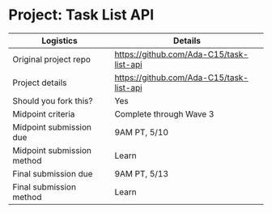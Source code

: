 # Project: Task List API

| Logistics                  | Details                                  |
| -------------------------- | ---------------------------------------- |
| Original project repo      | https://github.com/Ada-C15/task-list-api |
| Project details            | https://github.com/Ada-C15/task-list-api |
| Should you fork this?      | Yes                                      |
| Midpoint criteria          | Complete through Wave 3                  |
| Midpoint submission due    | 9AM PT, 5/10                             |
| Midpoint submission method | Learn                                    |
| Final submission due       | 9AM PT, 5/13                             |
| Final submission method    | Learn                                    |
